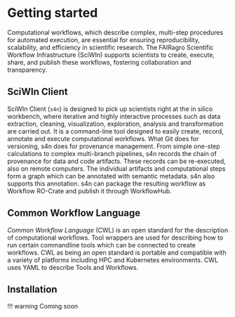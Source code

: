 # Getting started
Computational workflows, which describe complex, multi-step procedures for automated execution, are essential for ensuring reproducibility, scalability, and efficiency in scientific research. The FAIRagro Scientific Workflow Infrastructure (SciWIn) supports scientists to create, execute, share, and publish these workflows, fostering collaboration and transparency.

## SciWIn Client
SciWIn Client (`s4n`) is designed to pick up scientists right at the in silico workbench, where iterative and highly interactive processes such as data extraction, cleaning, visualization, exploration, analysis and transformation are carried out. It is a command-line tool designed to easily create, record, annotate and execute computational workflows. What Git does for versioning, s4n does for provenance management. From simple one-step calculations to complex multi-branch pipelines, s4n records the chain of provenance for data and code artifacts. These records can be re-executed, also on remote computers. The individual artifacts and computational steps form a graph which can be annotated with semantic metadata. s4n also supports this annotation. s4n can package the resulting workflow as Workflow RO-Crate and publish it through WorkflowHub.

## Common Workflow Language
*Common Workflow Language* (CWL) is an open standard for the description of computational workflows. Tool wrappers are used for describing how to run certain commandline tools which can be connected to create workflows. 
CWL as being an open standard is portable and compatible with a variety of platforms including HPC and Kubernetes environments. CWL uses YAML to describe Tools and Workflows.

## Installation
!!! warning
    Coming soon